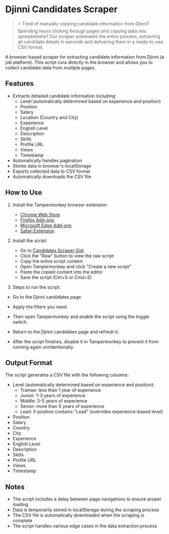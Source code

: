 # Djinni Candidates Scraper

> ⚡️ Tired of manually copying candidate information from Djinni? Spending hours clicking through pages and copying data into spreadsheets? Our scraper automates the entire process, extracting all candidate details in seconds and delivering them in a ready-to-use CSV format.

A browser-based scraper for extracting candidate information from Djinni (a job platform). This script runs directly in the browser and allows you to collect candidate data from multiple pages.

## Features

- Extracts detailed candidate information including:
  - Level (automatically determined based on experience and position)
  - Position
  - Salary
  - Location (Country and City)
  - Experience
  - English Level
  - Description
  - Skills
  - Profile URL
  - Views
  - Timestamp
- Automatically handles pagination
- Stores data in browser's localStorage
- Exports collected data to CSV format
- Automatically downloads the CSV file

## How to Use

1. Install the Tampermonkey browser extension:
   - [Chrome Web Store](https://chrome.google.com/webstore/detail/tampermonkey/dhdgffkkebhmkfjojejmpbldmpobfkfo)
   - [Firefox Add-ons](https://addons.mozilla.org/en-US/firefox/addon/tampermonkey/)
   - [Microsoft Edge Add-ons](https://microsoftedge.microsoft.com/addons/detail/tampermonkey/iikmkjmpaadaobahmlepeloendndfphd)
   - [Safari Extension](https://apps.apple.com/app/tampermonkey/id1482490089)

2. Install the script:
   - Go to [Candidates Scraper Gist](https://gist.github.com/INVISIBLE5130/e7943a8295d6ad7074c65d8a399b6538)
   - Click the "Raw" button to view the raw script
   - Copy the entire script content
   - Open Tampermonkey and click "Create a new script"
   - Paste the copied content into the editor
   - Save the script (Ctrl+S or Cmd+S)

3. Steps to run the script:

- Go to the Djinni candidates page.

- Apply the filters you need.

- Then open Tampermonkey and enable the script using the toggle switch.

- Return to the Djinni candidates page and refresh it.

- After the script finishes, disable it in Tampermonkey to prevent it from running again unintentionally.

## Output Format

The script generates a CSV file with the following columns:
- Level (automatically determined based on experience and position):
  - Trainee: less than 1 year of experience
  - Junior: 1-3 years of experience
  - Middle: 3-5 years of experience
  - Senior: more than 5 years of experience
  - Lead: if position contains "Lead" (overrides experience-based level)
- Position
- Salary
- Country
- City
- Experience
- English Level
- Description
- Skills
- Profile URL
- Views
- Timestamp

## Notes

- The script includes a delay between page navigations to ensure proper loading
- Data is temporarily stored in localStorage during the scraping process
- The CSV file is automatically downloaded when the scraping is complete
- The script handles various edge cases in the data extraction process 